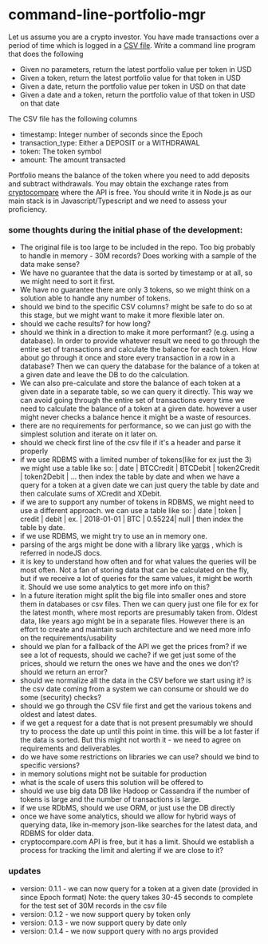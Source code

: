 # command-line-portfolio-mgr

Let us assume you are a crypto investor. You have made transactions over a period of time which is logged in a [CSV file](https://s3-ap-southeast-1.amazonaws.com/static.propine.com/transactions.csv.zip). Write a command line program that does the following

- Given no parameters, return the latest portfolio value per token in USD
- Given a token, return the latest portfolio value for that token in USD
- Given a date, return the portfolio value per token in USD on that date
- Given a date and a token, return the portfolio value of that token in USD on that date

The CSV file has the following columns

- timestamp: Integer number of seconds since the Epoch
- transaction_type: Either a DEPOSIT or a WITHDRAWAL
- token: The token symbol
- amount: The amount transacted

Portfolio means the balance of the token where you need to add deposits and subtract withdrawals. You may obtain the exchange rates from [cryptocompare](https://min-api.cryptocompare.com/) where the API is free. You should write it in Node.js as our main stack is in Javascript/Typescript and we need to assess your proficiency.

### some thoughts during the initial phase of the development:

- The original file is too large to be included in the repo. Too big probably to handle in memory - 30M records? Does working with a sample of the data make sense?
- We have no guarantee that the data is sorted by timestamp or at all, so we might need to sort it first.
- We have no guarantee there are only 3 tokens, so we might think on a solution able to handle any number of tokens.
- should we bind to the specific CSV columns? might be safe to do so at this stage, but we might want to make it more flexible later on.
- should we cache results? for how long?
- should we think in a direction to make it more performant? (e.g. using a database). In order to provide whatever result we need to go through the entire set of transactions and calculate the balance for each token. How about go through it once and store every transaction in a row in a database? Then we can query the database for the balance of a token at a given date and leave the DB to do the calculation.
- We can also pre-calculate and store the balance of each token at a given date in a separate table, so we can query it directly. This way we can avoid going through the entire set of transactions every time we need to calculate the balance of a token at a given date. however a user might never checks a balance hence it might be a waste of resources.
- there are no requirements for performance, so we can just go with the simplest solution and iterate on it later on.
- should we check first line of the csv file if it's a header and parse it properly
- if we use RDBMS with a limited number of tokens(like for ex just the 3) we might use a table like so:
  | date | BTCCredit | BTCDebit | token2Credit | token2Debit | ...
  then index the table by date and when we have a query for a token at a given date we can just query the table by date and then calculate sums of XCredit and XDebit.
- if we are to support any number of tokens in RDBMS, we might need to use a different approach. we can use a table like so:
  | date | token | credit | debit |
  ex. | 2018-01-01 | BTC | 0.55224| null |
  then index the table by date.
- if we use RDBMS, we might try to use an in memory one.
- parsing of the args might be done with a library like [yargs](https://www.npmjs.com/package/yargs) , which is referred in nodeJS docs.
- it is key to understand how often and for what values the queries will be most often. Not a fan of storing data that can be calculated on the fly, but if we receive a lot of queries for the same values, it might be worth it. Should we use some analytics to get more info on this?
- In a future iteration might split the big file into smaller ones and store them in databases or csv files. Then we can query just one file for ex for the latest month, where most reports are presumably taken from. Oldest data, like years ago might be in a separate files. However there is an effort to create and maintain such architecture and we need more info on the requirements/usability
- should we plan for a fallback of the API we get the prices from? if we see a lot of requests, should we cache? if we get just some of the prices, should we return the ones we have and the ones we don't? should we return an error?
- should we normalize all the data in the CSV before we start using it? is the csv date coming from a system we can consume or should we do some (security) checks?
- should we go through the CSV file first and get the various tokens and oldest and latest dates.
- if we get a request for a date that is not present presumably we should try to process the date up until this point in time. this will be a lot faster if the data is sorted. But this might not worth it - we need to agree on requirements and deliverables.
- do we have some restrictions on libraries we can use? should we bind to specific versions?
- in memory solutions might not be suitable for production
- what is the scale of users this solution will be offered to
- should we use big data DB like Hadoop or Cassandra if the number of tokens is large and the number of transactions is large.
- if we use RDbMS, should we use ORM, or just use the DB directly
- once we have some analytics, should we allow for hybrid ways of querying data, like in-memory json-like searches for the latest data, and RDBMS for older data.
- cryptocompare.com API is free, but it has a limit. Should we establish a process for tracking the limit and alerting if we are close to it?

### updates

- version: 0.1.1 - we can now query for a token at a given date (provided in since Epoch format)
  Note: the query takes 30-45 seconds to complete for the test set of 30M records in the csv file
- version: 0.1.2 - we now support query by token only
- version: 0.1.3 - we now support query by date only
- version: 0.1.4 - we now support query with no args provided